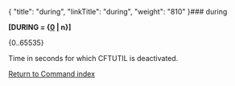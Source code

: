 {
    "title": "during",
    "linkTitle": "during",
    "weight": "810"
}### <span id="during"></span>during

**\[DURING = {<u>0</u> | n}\]**

{0..65535}

Time in seconds for which CFTUTIL is deactivated.

[Return to Command index](../../)
